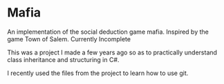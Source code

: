 # Mafia
An implementation of the social deduction game mafia. Inspired by the game Town of Salem. Currently Incomplete

This was a project I made a few years ago so as to practically understand class inheritance and structuring in C#.

I recently used the files from the project to learn how to use git.
